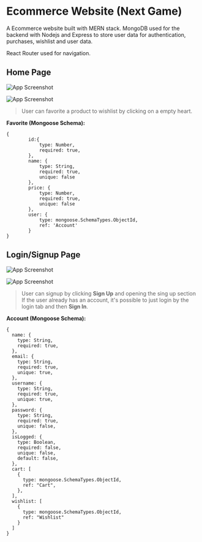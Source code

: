 # Ecommerce Website (Next Game)

A Ecommerce website built with MERN stack. MongoDB used for the backend with Nodejs and Express to store user data for authentication, purchases, wishlist and user data.

React Router used for navigation. 

## Home Page

![App Screenshot](https://imgur.com/QGVOk0E.png)

![App Screenshot](https://imgur.com/X4QelnH.png)

> User can favorite a product to wishlist by clicking on a empty heart.

**Favorite (Mongoose Schema):**

```
{
        id:{
            type: Number,
            required: true,
        },
        name: {
            type: String,
            required: true,
            unique: false
        },
        price: {
            type: Number,
            required: true,
            unique: false
        },
        user: {
            type: mongoose.SchemaTypes.ObjectId,
            ref: 'Account'
        }
}

```

## Login/Signup Page

![App Screenshot](https://imgur.com/QckamzV.png)

![App Screenshot](https://imgur.com/VS3hKlP.png)

> User can signup by clicking **Sign Up** and opening the sing up section
> If the user already has an account, it's possible to just login by 
> the login tab and then **Sign In**.

**Account (Mongoose Schema):**

```
{
  name: {
    type: String,
    required: true,
  },
  email: {
    type: String,
    required: true,
    unique: true,
  },
  username: {
    type: String,
    required: true,
    unique: true,
  },
  password: {
    type: String,
    required: true,
    unique: false,
  },
  isLogged: {
    type: Boolean,
    required: false,
    unique: false,
    default: false,
  },
  cart: [
    {
      type: mongoose.SchemaTypes.ObjectId,
      ref: "Cart",
    },
  ],
  wishlist: [
    {
      type: mongoose.SchemaTypes.ObjectId,
      ref: "Wishlist"
    }
  ]
}
```
